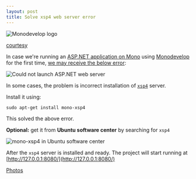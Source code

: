 ```yaml
---
layout: post
title: Solve xsp4 web server error
---
```


![Monodevelop logo](https://chornsokun.files.wordpress.com/2011/11/monodevelop-2-8-2-git.png)

[courtesy](https://chornsokun.wordpress.com/2011/11/11/build-monodevelop-on-ubuntu-11-10/)

In case we're running an [ASP.NET application on Mono](http://www.mono-project.com/docs/web/aspnet/) using [Monodevelop](http://www.monodevelop.com/) for the first time, [we may receive the below error](http://stackoverflow.com/a/34872143/2404470):

![Could not launch ASP.NET web server](https://lh3.googleusercontent.com/2vI7SdMsVHBFLR7cOuqb7eoTF561t5BRLLmEfliOvKXH-9zZZ0t8dRM_2_t6jFF75C9kIz8fN3mgXRgg9ZiLzw80bbBMmvEVgevbBFgnuJpQXJ8E9kKQSKXbORy9rhFyIznWRgm7RaEJn_JjRGtAqIbgiCGW69GcoEwDjGloJW3pO0ayMt1J8N0V-4VhRllq-I9HWzEOJcC9SoDelR3d-zdYBxqQQ_M58USmJuYN5YtpulFfrh4UeeOPcJFrBGXMdwdXWvxLOt4mvf-QHHbYXV004KME6iZOZSN9g3O6MT2Iy3KtN13YlvRip_bERgyqRRs2BxJmfQoWnuEGVC7eymjcE5Qjf2pLuCg9RB_mZuOsleCyh2vlxzWKSpaU63Hp6U2aPrMko2-qmobCjSJNMCMi2Qfg9EzJ3ObWQ88W0alel_Lzfd_rWPoQLpJEnEKhP7ZkC8HQYezKj4jEPzSP4zF_S8TBGqAd-LGSb44m2OniZYHoev6Z9fjVjyX3fSWDKu2D48i9VIk6a8UyrVhveJerlZQk3aYOexOoaToYEmnaSE-1ZULem0dH-hG2N4eBI6Zh=w478-h179-no)

In some cases, the problem is incorrect installation of [`xsp4`](http://packages.ubuntu.com/precise/web/mono-xsp4) server.

Install it using:

`sudo apt-get install mono-xsp4`

This solved the above error.

**Optional:** get it from **Ubuntu software center** by searching for `xsp4`

![mono-xsp4 in Ubuntu software center](https://lh3.googleusercontent.com/C5-5C3FHK2RE7--bmz6VSqU6keQXyvUAxhtoGOPt2xXrp1oZVOhMdgF0-J91A7ptJWyyu33OY1I6s6oToOeV8B3IvC2XT6pU1FNb-WqIOA4xs3Xp6Eo0lK8CRsNrza4j6HXGZQUg536VoCbAaCvOykTkll0Rxo7aJp8etcKT6v7UvQvqUv5si9agQoVeF5n6fenW9evfZ55VoHldYUnYM2qcKe8BKIg5GXEya4sv0ESPktYXfZfi3VPVvhuzk-NqvNJrriTGiWnUgPm9Vci1efPzeriHgVx6L91WoBwrs0d5M8eNZxm1dg9G_22i5f3WuZe65QOkuT9AO_3ysC9o9ZLpIM6JQNNS6expj9sXAqMVUhTBm7yzV5EoeHOWE9XIA6R1C9eo-00JvWxDDhABP6U8aMbYeT_10yy0v_jfP2Y-qk3m1st-lnSBnQyCNBuj_qNMcxK7sR0zh4lDIbNEha_wKMy1rsfUEUexYFspMDBXLkZz1kJt9qnPgyVMp5rYIGLt5i_Kn32IfLDmqwA2aePfyTE3i_6LIq7S5eU3cuP6VqiSMxI11hcB8lYAFjI0ofbo=w1088-h637-no)

After the `xsp4` server is installed and ready. The project will start running at [http://127.0.0.1:8080/](http://127.0.0.1:8080/)

[Photos](https://goo.gl/photos/1GKy1Q5cQErmafNWA)

